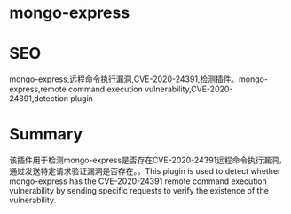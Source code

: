 # mongo-express
# SEO
mongo-express,远程命令执行漏洞,CVE-2020-24391,检测插件。mongo-express,remote command execution vulnerability,CVE-2020-24391,detection plugin
# Summary
该插件用于检测mongo-express是否存在CVE-2020-24391远程命令执行漏洞，通过发送特定请求验证漏洞是否存在。。This plugin is used to detect whether mongo-express has the CVE-2020-24391 remote command execution vulnerability by sending specific requests to verify the existence of the vulnerability.

